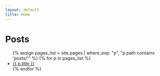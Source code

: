 ```yaml
---
layout: default
title: Home
---
```


# Posts
<ul>
  {% assign pages_list = site.pages | where_exp: "p", "p.path contains 'posts/'" %}
  {% for p in pages_list %}
    <li><a href="{{ p.url }}">{{ p.title }}</a></li>
  {% endfor %}
</ul>
